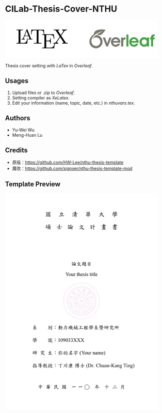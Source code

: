 # CILab-Thesis-Cover-NTHU
<img src="Title_Logo.png" width="600"/>

Thesis cover setting with *LaTex* in *Overleaf*.

## Usages
1. Upload files or .zip to *Overleaf*.
2. Setting compiler as *XeLatex*.
3. Edit your information (name, topic, date, etc.) in *nthuvars.tex*.

## Authors
* Yu-Wei Wu
* Meng-Huan Lu

## Credits
* 原版：https://github.com/HW-Lee/nthu-thesis-template
* 魔改：https://github.com/signxer/nthu-thesis-template-mod

## Template Preview
<img src="NTHU_thesis_cover.png" width="600"/>
